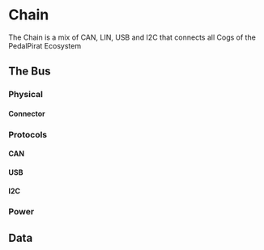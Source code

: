 # Chain
The Chain is a mix of CAN, LIN, USB and I2C that connects all Cogs of the PedalPirat Ecosystem

## The Bus
### Physical
#### Connector
### Protocols
#### CAN
#### USB
#### I2C
### Power

## Data
